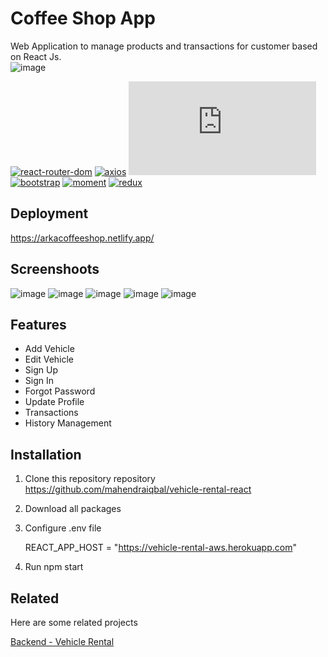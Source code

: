# Coffee Shop App

Web Application to manage products and transactions for customer based on React Js.
<br />
![image](https://drive.google.com/uc?export=view&id=10kTxAo6zr33NX9Xhh8Bb3GN4vp57Zr-M)
<br />

[![react-router-dom](https://img.shields.io/npm/v/react-router-dom?label=react-router-dom)](https://www.npmjs.com/package/react-router-dom)
[![axios](https://img.shields.io/npm/v/axios?label=axios)](https://www.npmjs.com/package/axios)
[![chart.js](https://img.shields.io/npm/v/chart.js?label=chart.js)](https://www.npmjs.com/package/chart.js)
[![bootstrap](https://img.shields.io/npm/v/bootstrap?label=bootstrap)](https://www.npmjs.com/package/react-bootstrap)
[![moment](https://img.shields.io/npm/v/moment?label=moment)](https://www.npmjs.com/package/moment)
[![redux](https://img.shields.io/npm/v/redux?label=redux)](https://www.npmjs.com/package/redux)
<br />

## Deployment

https://arkacoffeeshop.netlify.app/

## Screenshoots
![image](https://drive.google.com/uc?export=view&id=1DNiTTWhnIz6aRUUw8AHKvoIk0ZXJXwZK)
![image](https://drive.google.com/uc?export=view&id=1qwuIiy2uYtKdmbQ5qbg8NhTRRK0xpQEY)
![image](https://drive.google.com/uc?export=view&id=1Zso85maMay-9c4Zxo9cgu7gGshk4lCb5)
![image](https://drive.google.com/uc?export=view&id=11NOmVabGMvBAjUA06BXWgVE5Bx-Lha3L)
![image](https://drive.google.com/uc?export=view&id=1G56R9epU32QAv1K8H0O2uJl1I9ObRK74)


## Features

- Add Vehicle
- Edit Vehicle
- Sign Up
- Sign In
- Forgot Password
- Update Profile
- Transactions
- History Management


## Installation

1. Clone this repository repository https://github.com/mahendraiqbal/vehicle-rental-react

2. Download all packages

3. Configure .env file 

    REACT_APP_HOST = "https://vehicle-rental-aws.herokuapp.com"

4. Run npm start 
    

## Related

Here are some related projects

[Backend - Vehicle Rental](https://github.com/mahendraiqbal/vehicle-rental)
